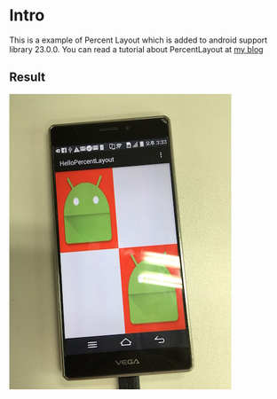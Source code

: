 # Intro

This is a example of Percent Layout which is added to android support library 23.0.0.
You can read a tutorial about PercentLayout at [my blog](http://blog.burt.pe.kr/hello-percentlayout/)

## Result
![](./result.jpeg)
